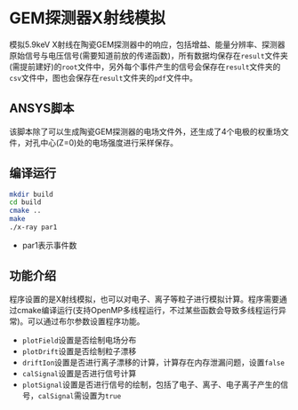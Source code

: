 # GEM探测器X射线模拟
模拟5.9keV X射线在陶瓷GEM探测器中的响应，包括增益、能量分辨率、探测器原始信号与电压信号(需要知道前放的传递函数)，所有数据均保存在`result`文件夹(需提前建好)的`root`文件中，另外每个事件产生的信号会保存在`result`文件夹的`csv`文件中，图也会保存在`result`文件夹的`pdf`文件中。

## ANSYS脚本
该脚本除了可以生成陶瓷GEM探测器的电场文件外，还生成了4个电极的权重场文件，对孔中心(Z=0)处的电场强度进行采样保存。

## 编译运行
```bash
mkdir build
cd build
cmake ..
make
./x-ray par1
```
- par1表示事件数
<!-- - par2表示线程数 -->

## 功能介绍
程序设置的是X射线模拟，也可以对电子、离子等粒子进行模拟计算。程序需要通过cmake编译运行(支持OpenMP多线程运行，不过某些函数会导致多线程运行异常)。可以通过布尔参数设置程序功能。
- `plotField`设置是否绘制电场分布
- `plotDrift`设置是否绘制粒子漂移
- `driftIon`设置是否进行离子漂移的计算，计算存在内存泄漏问题，设置`false`
- `calSignal`设置是否进行信号计算
- `plotSignal`设置是否进行信号的绘制，包括了电子、离子、电子离子产生的信号，`calSignal`需设置为`true`
